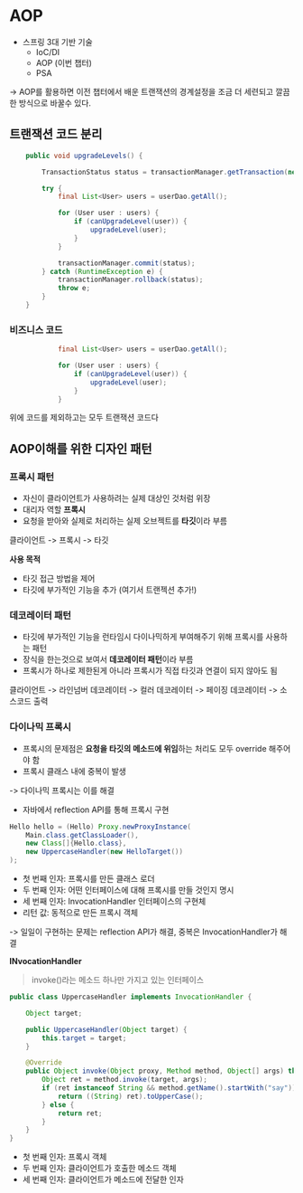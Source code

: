# AOP

- 스프링 3대 기반 기술
    - IoC/DI
    - AOP (이번 챕터)
    - PSA

-> AOP를 활용하면 이전 챕터에서 배운 트랜잭션의 경계설정을 조금 더 세련되고 깔끔한 방식으로 바꿀수 있다.

## 트랜잭션 코드 분리

```java
    public void upgradeLevels() {

        TransactionStatus status = transactionManager.getTransaction(new DefaultTransactionDefinition());

        try {
            final List<User> users = userDao.getAll();

            for (User user : users) {
                if (canUpgradeLevel(user)) {
                    upgradeLevel(user);
                }
            }

            transactionManager.commit(status);
        } catch (RuntimeException e) {
            transactionManager.rollback(status);
            throw e;
        }
    }
```

### 비즈니스 코드

```java
            final List<User> users = userDao.getAll();

            for (User user : users) {
                if (canUpgradeLevel(user)) {
                    upgradeLevel(user);
                }
            }
```

위에 코드를 제외하고는 모두 트랜잭션 코드다

## AOP이해를 위한 디자인 패턴

### 프록시 패턴

- 자신이 클라이언트가 사용하려는 실제 대상인 것처럼 위장
- 대리자 역할 **프록시**
- 요청을 받아와 실제로 처리하는 실제 오브젝트를 **타깃**이라 부름

클라이언트 -> 프록시 -> 타깃

**사용 목적**

- 타깃 접근 방법을 제어
- 타깃에 부가적인 기능을 추가 (여기서 트랜젝션 추가!)

### 데코레이터 패턴

- 타깃에 부가적인 기능을 런타임시 다이나믹하게 부여해주기 위해 프록시를 사용하는 패턴
- 장식을 한는것으로 보여서 **데코레이터 패턴**이라 부름
- 프록시가 하나로 제한된게 아니라 프록시가 직접 타깃과 연결이 되지 않아도 됨

클라이언트 -> 라인넘버 데코레이터 -> 컬러 데코레이터 -> 페이징 데코레이터 -> 소스코드 출력

### 다이나믹 프록시

- 프록시의 문제점은 **요청을 타깃의 메소드에 위임**하는 처리도 모두 override 해주어야 함
- 프록시 클래스 내에 중복이 발생

-> 다이나믹 프록시는 이를 해결

- 자바에서 reflection API를 통해 프록시 구현

```java
Hello hello = (Hello) Proxy.newProxyInstance(
    Main.class.getClassLoader(),
    new Class[]{Hello.class},
    new UppercaseHandler(new HelloTarget())
);
```

- 첫 번째 인자: 프록시를 만든 클래스 로더
- 두 번째 인자: 어떤 인터페이스에 대해 프록시를 만들 것인지 명시
- 세 번째 인자: InvocationHandler 인터페이스의 구현체
- 리턴 값: 동적으로 만든 프록시 객체

-> 일일이 구현하는 문제는 reflection API가 해결, 중복은 InvocationHandler가 해결

**INvocationHandler**

> invoke()라는 메소드 하나만 가지고 있는 인터페이스

```java
public class UppercaseHandler implements InvocationHandler {

    Object target;

    public UppercaseHandler(Object target) {
        this.target = target;
    }

    @Override
    public Object invoke(Object proxy, Method method, Object[] args) throws Throwable {
        Object ret = method.invoke(target, args);
        if (ret instanceof String && method.getName().startWith("say")) {
            return ((String) ret).toUpperCase();
        } else {
            return ret;
        }
    }
}
```

- 첫 번째 인자: 프록시 객체
- 두 번째 인자: 클라이언트가 호출한 메소드 객체
- 세 번째 인자: 클라이언트가 메소드에 전달한 인자